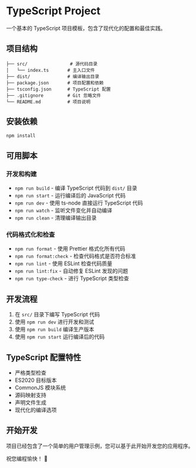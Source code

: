 # TypeScript Project

一个基本的 TypeScript 项目模板，包含了现代化的配置和最佳实践。

## 项目结构

```
├── src/                # 源代码目录
│   └── index.ts       # 主入口文件
├── dist/              # 编译输出目录
├── package.json       # 项目配置和依赖
├── tsconfig.json      # TypeScript 配置
├── .gitignore         # Git 忽略文件
└── README.md          # 项目说明
```

## 安装依赖

```bash
npm install
```

## 可用脚本

### 开发和构建

- `npm run build` - 编译 TypeScript 代码到 `dist/` 目录
- `npm run start` - 运行编译后的 JavaScript 代码
- `npm run dev` - 使用 ts-node 直接运行 TypeScript 代码
- `npm run watch` - 监听文件变化并自动编译
- `npm run clean` - 清理编译输出目录

### 代码格式化和检查

- `npm run format` - 使用 Prettier 格式化所有代码
- `npm run format:check` - 检查代码格式是否符合标准
- `npm run lint` - 使用 ESLint 检查代码质量
- `npm run lint:fix` - 自动修复 ESLint 发现的问题
- `npm run type-check` - 进行 TypeScript 类型检查

## 开发流程

1. 在 `src/` 目录下编写 TypeScript 代码
2. 使用 `npm run dev` 进行开发和测试
3. 使用 `npm run build` 编译生产版本
4. 使用 `npm run start` 运行编译后的代码

## TypeScript 配置特性

- 严格类型检查
- ES2020 目标版本
- CommonJS 模块系统
- 源码映射支持
- 声明文件生成
- 现代化的编译选项

## 开始开发

项目已经包含了一个简单的用户管理示例，您可以基于此开始开发您的应用程序。

祝您编程愉快！ 🎉
